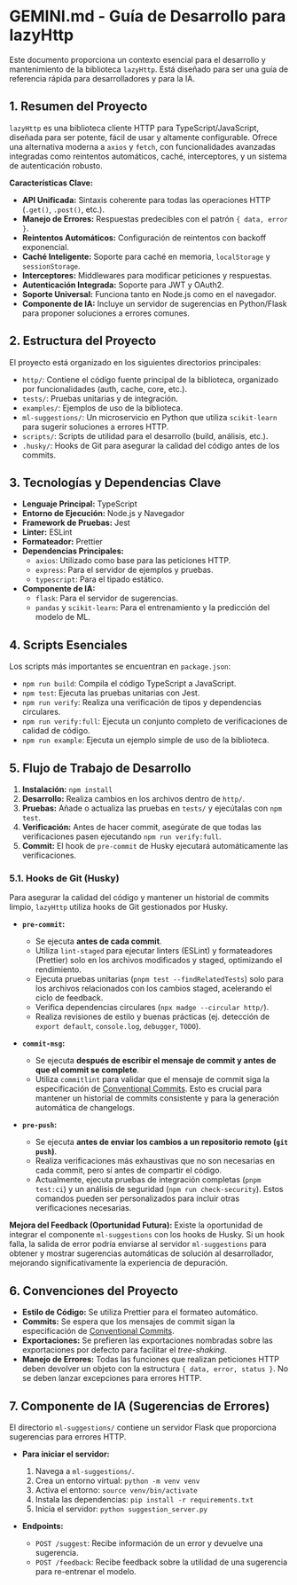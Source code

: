 # GEMINI.md - Guía de Desarrollo para lazyHttp

Este documento proporciona un contexto esencial para el desarrollo y mantenimiento de la biblioteca `lazyHttp`. Está diseñado para ser una guía de referencia rápida para desarrolladores y para la IA.

## 1. Resumen del Proyecto

`lazyHttp` es una biblioteca cliente HTTP para TypeScript/JavaScript, diseñada para ser potente, fácil de usar y altamente configurable. Ofrece una alternativa moderna a `axios` y `fetch`, con funcionalidades avanzadas integradas como reintentos automáticos, caché, interceptores, y un sistema de autenticación robusto.

**Características Clave:**

*   **API Unificada:** Sintaxis coherente para todas las operaciones HTTP (`.get()`, `.post()`, etc.).
*   **Manejo de Errores:** Respuestas predecibles con el patrón `{ data, error }`.
*   **Reintentos Automáticos:** Configuración de reintentos con backoff exponencial.
*   **Caché Inteligente:** Soporte para caché en memoria, `localStorage` y `sessionStorage`.
*   **Interceptores:** Middlewares para modificar peticiones y respuestas.
*   **Autenticación Integrada:** Soporte para JWT y OAuth2.
*   **Soporte Universal:** Funciona tanto en Node.js como en el navegador.
*   **Componente de IA:** Incluye un servidor de sugerencias en Python/Flask para proponer soluciones a errores comunes.

## 2. Estructura del Proyecto

El proyecto está organizado en los siguientes directorios principales:

*   `http/`: Contiene el código fuente principal de la biblioteca, organizado por funcionalidades (auth, cache, core, etc.).
*   `tests/`: Pruebas unitarias y de integración.
*   `examples/`: Ejemplos de uso de la biblioteca.
*   `ml-suggestions/`: Un microservicio en Python que utiliza `scikit-learn` para sugerir soluciones a errores HTTP.
*   `scripts/`: Scripts de utilidad para el desarrollo (build, análisis, etc.).
*   `.husky/`: Hooks de Git para asegurar la calidad del código antes de los commits.

## 3. Tecnologías y Dependencias Clave

*   **Lenguaje Principal:** TypeScript
*   **Entorno de Ejecución:** Node.js y Navegador
*   **Framework de Pruebas:** Jest
*   **Linter:** ESLint
*   **Formateador:** Prettier
*   **Dependencias Principales:**
    *   `axios`: Utilizado como base para las peticiones HTTP.
    *   `express`: Para el servidor de ejemplos y pruebas.
    *   `typescript`: Para el tipado estático.
*   **Componente de IA:**
    *   `flask`: Para el servidor de sugerencias.
    *   `pandas` y `scikit-learn`: Para el entrenamiento y la predicción del modelo de ML.

## 4. Scripts Esenciales

Los scripts más importantes se encuentran en `package.json`:

*   `npm run build`: Compila el código TypeScript a JavaScript.
*   `npm test`: Ejecuta las pruebas unitarias con Jest.
*   `npm run verify`: Realiza una verificación de tipos y dependencias circulares.
*   `npm run verify:full`: Ejecuta un conjunto completo de verificaciones de calidad de código.
*   `npm run example`: Ejecuta un ejemplo simple de uso de la biblioteca.

## 5. Flujo de Trabajo de Desarrollo

1.  **Instalación:** `npm install`
2.  **Desarrollo:** Realiza cambios en los archivos dentro de `http/`.
3.  **Pruebas:** Añade o actualiza las pruebas en `tests/` y ejecútalas con `npm test`.
4.  **Verificación:** Antes de hacer commit, asegúrate de que todas las verificaciones pasen ejecutando `npm run verify:full`.
5.  **Commit:** El hook de `pre-commit` de Husky ejecutará automáticamente las verificaciones.

### 5.1. Hooks de Git (Husky)

Para asegurar la calidad del código y mantener un historial de commits limpio, `lazyHttp` utiliza hooks de Git gestionados por Husky.

*   **`pre-commit`:**
    *   Se ejecuta **antes de cada commit**.
    *   Utiliza `lint-staged` para ejecutar linters (ESLint) y formateadores (Prettier) solo en los archivos modificados y staged, optimizando el rendimiento.
    *   Ejecuta pruebas unitarias (`pnpm test --findRelatedTests`) solo para los archivos relacionados con los cambios staged, acelerando el ciclo de feedback.
    *   Verifica dependencias circulares (`npx madge --circular http/`).
    *   Realiza revisiones de estilo y buenas prácticas (ej. detección de `export default`, `console.log`, `debugger`, `TODO`).

*   **`commit-msg`:**
    *   Se ejecuta **después de escribir el mensaje de commit y antes de que el commit se complete**.
    *   Utiliza `commitlint` para validar que el mensaje de commit siga la especificación de [Conventional Commits](https://www.conventionalcommits.org/en/v1.0.0/). Esto es crucial para mantener un historial de commits consistente y para la generación automática de changelogs.

*   **`pre-push`:**
    *   Se ejecuta **antes de enviar los cambios a un repositorio remoto (`git push`)**.
    *   Realiza verificaciones más exhaustivas que no son necesarias en cada commit, pero sí antes de compartir el código.
    *   Actualmente, ejecuta pruebas de integración completas (`pnpm test:ci`) y un análisis de seguridad (`npm run check-security`). Estos comandos pueden ser personalizados para incluir otras verificaciones necesarias.

**Mejora del Feedback (Oportunidad Futura):**
Existe la oportunidad de integrar el componente `ml-suggestions` con los hooks de Husky. Si un hook falla, la salida de error podría enviarse al servidor `ml-suggestions` para obtener y mostrar sugerencias automáticas de solución al desarrollador, mejorando significativamente la experiencia de depuración.

## 6. Convenciones del Proyecto

*   **Estilo de Código:** Se utiliza Prettier para el formateo automático.
*   **Commits:** Se espera que los mensajes de commit sigan la especificación de [Conventional Commits](https://www.conventionalcommits.org/en/v1.0.0/).
*   **Exportaciones:** Se prefieren las exportaciones nombradas sobre las exportaciones por defecto para facilitar el *tree-shaking*.
*   **Manejo de Errores:** Todas las funciones que realizan peticiones HTTP deben devolver un objeto con la estructura `{ data, error, status }`. No se deben lanzar excepciones para errores HTTP.

## 7. Componente de IA (Sugerencias de Errores)

El directorio `ml-suggestions/` contiene un servidor Flask que proporciona sugerencias para errores HTTP.

*   **Para iniciar el servidor:**
    1.  Navega a `ml-suggestions/`.
    2.  Crea un entorno virtual: `python -m venv venv`
    3.  Activa el entorno: `source venv/bin/activate`
    4.  Instala las dependencias: `pip install -r requirements.txt`
    5.  Inicia el servidor: `python suggestion_server.py`

*   **Endpoints:**
    *   `POST /suggest`: Recibe información de un error y devuelve una sugerencia.
    *   `POST /feedback`: Recibe feedback sobre la utilidad de una sugerencia para re-entrenar el modelo.